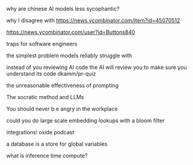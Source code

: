 why are chinese AI models less sycophantic?

why I disagree with https://news.ycombinator.com/item?id=45070512 

https://news.ycombinator.com/user?id=Buttons840

traps for software engineers

the simplest problem models reliably struggle with

instead of you reviewing AI code the AI will review you to make sure you understand its code
dkamm/pr-quiz

the unreasonable effectiveness of prompting


The socratic method and LLMs

You should never  b e angry in the workplace

could you do large scale embedding lookups with a bloom filter
 
 integrations! oxide podcast
 
 a database is a store for global variables
 
 what is inference time compute?
 

